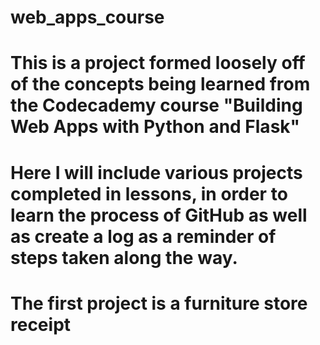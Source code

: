 # web_apps_course

# This is a project formed loosely off of the concepts being learned from the Codecademy course "Building Web Apps with Python and Flask"

# Here I will include various projects completed in lessons, in order to learn the process of GitHub as well as create a log as a reminder of steps taken along the way.

# The first project is a furniture store receipt
